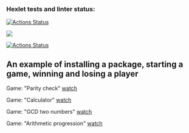 ### Hexlet tests and linter status:
[![Actions Status](https://github.com/VeraVLVlas/frontend-project-lvl1/workflows/hexlet-check/badge.svg)](https://github.com/VeraVLVlas/frontend-project-lvl1/actions)

<a href="https://codeclimate.com/github/codeclimate/codeclimate/maintainability">
  <img src="https://api.codeclimate.com/v1/badges/a99a88d28ad37a79dbf6/maintainability" />
</a>

[![Actions Status](https://github.com/VeraVLVlas/frontend-project-lvl1/actions/workflows//main.yml/badge.svg)](https://github.com/VeraVLVlas/frontend-project-lvl1/blob/main/.github/workflows/main.yml)

An example of installing a package, starting a game, winning and losing a player
--------------------------------
Game: "Parity check"
<a href='https://asciinema.org/a/5HOLw2wr0KWmUFit9WLlwWlOG'>watch</a>

Game: "Calculator"
<a href='https://asciinema.org/a/xhNzDgmBoaKYU8sLnXBZKhPle'>watch</a>

Game: "GCD two numbers"
<a href='https://asciinema.org/a/y5sI9004NP3THYVLKikCqpVBO'>watch</a>

Game: "Arithmetic progression"
<a href='https://asciinema.org/a/GOvrc3CQGNyazE0Q8NRLO32Fc'>watch</a>
